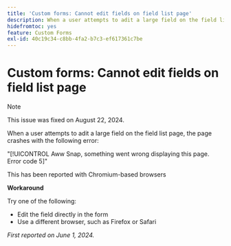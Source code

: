 ```yaml
---
title: 'Custom forms: Cannot edit fields on field list page'
description: When a user attempts to adit a large field on the field list page, the page crashes with an error. A workaround is available.
hidefromtoc: yes
feature: Custom Forms
exl-id: 40c19c34-c8bb-4fa2-b7c3-ef617361c7be
---
```

# Custom forms: Cannot edit fields on field list page

>[!NOTE]
>
>This issue was fixed on August 22, 2024.

When a user attempts to adit a large field on the field list page, the page crashes with the following error:

"[!UICONTROL Aww Snap, something went wrong displaying this page. Error code 5]"

This has been reported with Chromium-based browsers

**Workaround**

Try one of the following:

* Edit the field directly in the form
* Use a different browser, such as Firefox or Safari

_First reported on June 1, 2024._
